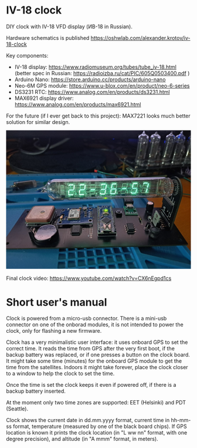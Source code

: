 # IV-18 clock

DIY clock with IV-18 VFD display (ИВ-18 in Russian).

Hardware schematics is published https://oshwlab.com/alexander.krotov/iv-18-clock

Key components:
- IV-18 display: https://www.radiomuseum.org/tubes/tube_iv-18.html (better spec in Russian: https://radioizba.ru/cat/PIC/605Q0503400.pdf )
- Arduino Nano: https://store.arduino.cc/products/arduino-nano
- Neo-6M GPS module: https://www.u-blox.com/en/product/neo-6-series
- DS3231 RTC: https://www.analog.com/en/products/ds3231.html
- MAX6921 display driver: https://www.analog.com/en/products/max6921.html

For the future (if I ever get back to this project): MAX7221 looks much better solution for similar design.

![clock text](https://github.com/alexander-krotov/IV18-clock/blob/main/picture.jpg?raw=true)

Final clock video: https://www.youtube.com/watch?v=CX6nEgpd1cs

# Short user's manual

Clock is powered from a micro-usb connector. There is a mini-usb connector on one of the onborad modules, it is not intended
to power the clock, only for flashing a new firmware. 

Clock has a very minimalistic user interface: it uses onboard GPS to set the correct time. It reads the time from GPS 
after the very first boot, if the backup battery was replaced, or if one presses a button on the clock board. It might take
some time (minutes) for the onboard GPS module to get the time from the satellites. Indoors it might take forever,
place the clock closer to a window to help the clock to set the time.

Once the time is set the clock keeps it even if powered off, if there is a backup battery inserted.

At the moment only two time zones are supported: EET (Helsinki) and PDT (Seattle).

Clock shows the current date in dd.mm.yyyy format, current time in hh-mm-ss format, temperature (measured by one of the
black board chips). If GPS location is known it prints the clock location (in "L ww nn" format, with one degree precision),
and altitude (in "A mmm" format, in meters).
